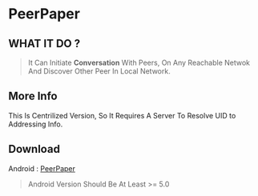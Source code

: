# PeerPaper

## WHAT IT DO ?

> It Can Initiate **Conversation** With Peers, On Any Reachable
> Netwok And Discover Other Peer In Local Network.

## More Info

This Is Centrilized Version, So It Requires A Server To Resolve UID to Addressing Info.


## Download

Android : [PeerPaper](raw/Build/app-release.apk) 
> Android Version Should Be At Least >= 5.0 


